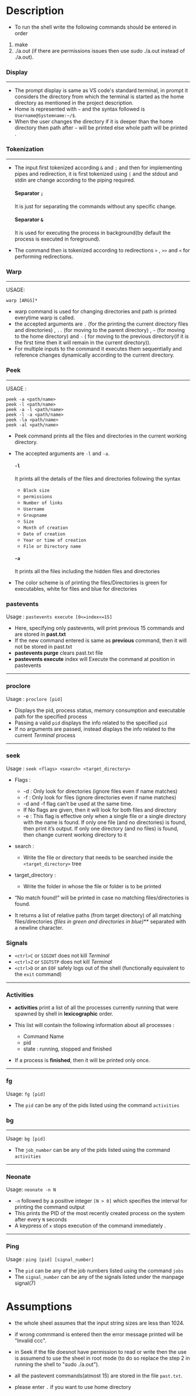 # Description
- To run the shell write the following commands should be entered in order
1. make
2. ./a.out (if there are permissions issues then use sudo ./a.out instead of ./a.out).

### Display 
---
+ The prompt display is same as VS code's standard terminal, in prompt it considers the directory from which the terminal is started as the home directory as mentioned in the project description.
+ Home is represented with  `~` and the syntax followed is
`Username@Systemname:~/$`.
+ When the user changes the directory if it is deeper than the home directory then path after `~` will be printed else whole path will be printed .
### Tokenization
---
+ The input first tokenized according `&` and `;` and then for implementing pipes and redirection, it is first tokenized using `|` and the stdout and stdin are change according to the piping required.
    #### Separator `;`
    It is just for separating the commands without any specific change.
    #### Separator `&`
    It is used for executing the process in background(by default the process is executed in foreground).

+ The command then is tokenized according to redirections `>` , `>>` and `<` for performing redirections.

### Warp
---
USAGE:

    warp [ARGS]*

 
+ warp command is used for changing directories and path is printed everytime warp is called.
+ the accepted arguments are `.` (for the printing the current directory files and directories) , `..` (for moving to the parent directory) , `~` (for moving to the home directory) and  `-` ( for moving to the previous directory(if it is the first time then it will remain in the current directory)).
+ For multiple inputs to the command it executes them sequentially and reference changes dynamically according to the current directory.


### Peek
---

USAGE : 



    peek -a <path/name>
    peek -l <path/name>
    peek -a -l <path/name>
    peek -l -a <path/name>
    peek -la <path/name>
    peek -al <path/name>
+ Peek command prints all the files and directories in the current working directory.
+ The accepted arguments are `-l` and `-a`.
    #### `-l`
    It prints all the details of the files and directories following the syntax
    + `Block size`
    + `permissions` 
    + `Number of links`
    + `Username`
    + `Groupname`
    + `Size`
    + `Month of creation`
    + `Date of creation`
    + `Year or time of creation`
    + `File or Directory name`
    #### `-a`
    It prints all the files including the hidden files and directories


+ The color scheme is of printing the files/Directories is green for executables, white for files and blue for directories


### pastevents

Usage : `pastevents execute [0<=index<=15]`
- Here, specifying only pastevents, will print previous 15 commands and are stored in **past.txt**
- If the new command entered is same as **previous** command, then it will not be stored in past.txt
- **pastevents purge** clears past.txt file
- **pastevents execute** index will Execute the command at position in pastevents
---

### proclore 

Usage : `proclore [pid]`

- Displays the pid, process status, memory consumption and executable path for the specified process
- Passing a valid `pid` displays the info related to the specified `pid`
- If no arguments are passed, instead displays the info related to the current *Terminal* process

---
### seek
Usage : `seek <flags> <search> <target_directory>`

- Flags :
  - -d : Only look for directories (ignore files even if name matches)
  - -f : Only look for files (ignore directories even if name matches)
  - -d and -f flag can’t be used at the same time.
  - If No flags are given, then it will look for both files and directory
  - -e : This flag is effective only when a single file or a single directory with the name is found. If only one file (and no directories) is found, then print it’s output. If only one directory (and no files) is found, then change current working directory to it

- search :
  - Write the file or directory that needs to be searched inside the `<target_directory>`  tree

- target_directory :
  - Write the folder in whose the file or folder is to be printed

- “No match found!” will be printed in case no matching files/directories is found.


-  It returns a list of relative paths (from target directory) of all matching files/directories *(files in green and directories in blue)*** separated with a newline character.




### Signals
- `<ctrl>C` or `SIGINT` does not kill *Terminal*
- `<ctrl>Z` or `SIGTSTP` does not kill *Terminal*
- `<ctrl>D` or an `EOF` safely logs out of the shell (functionally equivalent to the `exit` command)
---
### Activities 
- **activities** print a list of all the processes currently running that were spawned by shell in **lexicographic** order.
- This list will contain the following information about all processes :
  - Command Name
  - pid
  - state : running, stopped and finished

- If a process is **finished**, then it will be printed only once. 


---
### fg 

Usage: `fg [pid]`

- The `pid` can be any of the pids listed using the command `activities`


### bg 
---
Usage: `bg [pid]`

- The `job_number` can be any of the pids listed using the command `activities`
---
### Neonate 

Usage: `neonate -n N`


  - `-n` followed by a positive integer `[N > 0]` which specifies the interval for printing the command output
  - This prints the PID of the most recently created process on the system after every `N` seconds
- A keypress of `x` stops execution of the command immediately .
---
### Ping 

Usage : `ping [pid] [signal_number]`

- The `pid` can be any of the job numbers listed using the command `jobs`
- The `signal_number` can be any of the signals listed under the manpage signal(7)


# Assumptions
- the whole sheel assumes that the input string sizes are less than 1024.

- if wrong commmand is entered then the error message printed will be "Invalid ccc".


- in Seek if the file doesnot have permission to read or write then the use is assumend to use the sheel in root mode (to do so replace the step 2 in running the shell to "sudo ./a.out").

- all the pastevent commands(atmost 15) are stored in the file `past.txt`.

- please enter `.` if you want to use home directory 